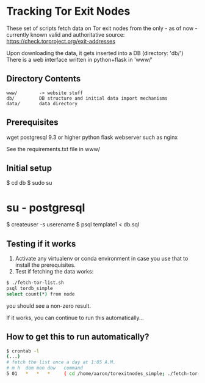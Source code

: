 Tracking Tor Exit Nodes
=========================

These set of scripts fetch data on Tor exit nodes from the only - as of now - currently known valid and authoritative source: https://check.torproject.org/exit-addresses

Upon downloading the data, it gets inserted into a DB (directory: 'db/')
There is a web interface written in python+flask in 'www/'


Directory Contents
------------------

	www/		-> website stuff
	db/			DB structure and initial data import mechanisms
	data/		data directory
	

Prerequisites
--------------

wget
postgresql 9.3 or higher
python
flask
webserver such as nginx

See the requirements.txt file in www/


Initial setup
--------------

 
  $ cd db
  $ sudo su 
  # su - postgresql
  $ createuser -s userename
  $ psql template1 < db.sql


Testing if it works
-------------------

1. Activate any virtualenv or conda environment in case you use that to install the prerequisites.
2. Test if fetching the data works:

```bash
$ ./fetch-tor-list.sh 
psql tordb_simple
select count(*) from node
```

you should see a non-zero result.

If it works, you can continue to run this automatically...

How to get this to run automatically?
------------------------------------

```bash
$ crontab -l
(...)
# fetch the list once a day at 1:05 A.M.
# m h  dom mon dow   command
5 01   *   *   *     ( cd /home/aaron/torexitnodes_simple; ./fetch-tor-list.sh  >/dev/null 2>&1 ) 
```


